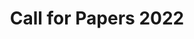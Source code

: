 ---
type: pages
title: "Call for Papers 2022"
permalink: /bsides-conf/2022/cfp
layout: single
classes: wide
author_profile: false
---